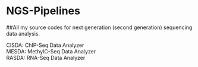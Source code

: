 # NGS-Pipelines                          
##All my source codes for next generation (second generation) sequencing data analysis.
                                                             
CISDA:  ChIP-Seq Data Analyzer                                          
MESDA: MethylC-Seq Data Analyzer                                       
RASDA: RNA-Seq Data Analyzer                                 

                                                             

